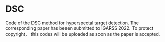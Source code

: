 # DSC
Code of the DSC method for hyperspectal target detection. The corresponding paper has beeen submitted to IGARSS 2022. To protect copyright， this codes will be uploaded as soon as the paper is accepted.
